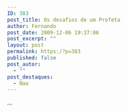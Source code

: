 ```yaml
---
ID: 383
post_title: Os desafios de um Profeta
author: Fernando
post_date: 2009-12-06 19:37:06
post_excerpt: ""
layout: post
permalink: https:/?p=383
published: false
post_autor:
  - ""
post_destaques:
  - Nao
---
```

...